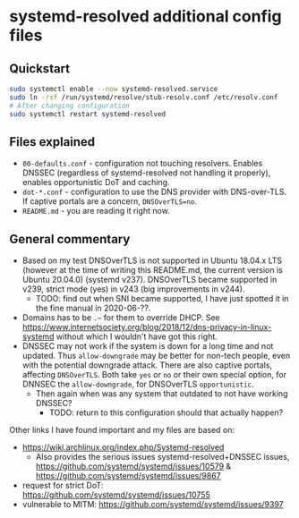 # systemd-resolved additional config files

## Quickstart

```bash
sudo systemctl enable --now systemd-resolved.service
sudo ln -rsf /run/systemd/resolve/stub-resolv.conf /etc/resolv.conf
# After changing configuration
sudo systemctl restart systemd-resolved
```

## Files explained

- `00-defaults.conf` - configuration not touching resolvers. Enables DNSSEC
  (regardless of systemd-resolved not handling it properly), enables
  opportunistic DoT and caching.
- `dot-*.conf` - configuration to use the DNS provider with DNS-over-TLS. If
  captive portals are a concern, `DNSOverTLS=no`.
- `README.md` - you are reading it right now.

## General commentary

- Based on my test DNSOverTLS is not supported in Ubuntu 18.04.x LTS (however
  at the time of writing this README.md, the current version is Ubuntu 20.04.0)
  (systemd v237). DNSOverTLS became supported in v239, strict mode (yes) in
  v243 (big improvements in v244).
  - TODO: find out when SNI became supported, I have just spotted it in the
    fine manual in 2020-06-??.
- Domains has to be `.~` for them to override DHCP. See https://www.internetsociety.org/blog/2018/12/dns-privacy-in-linux-systemd
  without which I wouldn't have got this right.
- DNSSEC may not work if the system is down for a long time and not updated.
  Thus `allow-downgrade` may be better for non-tech people, even with the
  potential downgrade attack. There are also captive portals, affecting
  `DNSOverTLS`. Both take `yes` or `no` or their own special option,
  for DNNSEC the `allow-downgrade`, for DNSOverTLS `opportunistic`.
  - Then again when was any system that outdated to not have working DNSSEC?
    - TODO: return to this configuration should that actually happen?

Other links I have found important and my files are based on:

- https://wiki.archlinux.org/index.php/Systemd-resolved
  - Also provides the serious issues systemd-resolved+DNSSEC issues, https://github.com/systemd/systemd/issues/10579 & https://github.com/systemd/systemd/issues/9867
- request for strict DoT: https://github.com/systemd/systemd/issues/10755
- vulnerable to MITM: https://github.com/systemd/systemd/issues/9397
